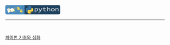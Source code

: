 <a href="https://github.com/seol-yu/TIL/tree/master/Python" target="_blank"><img src="https://github.com/seol-yu/TIL/blob/master/images/python-badge-logo.png?raw=true" height=30 /></a>
<br />

---

<br />

[파이썬 기초와 심화](https://github.com/seol-yu/TIL/tree/master/Python/Python_Basic_To_Advanced)
<br />

